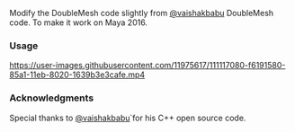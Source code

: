 Modify the DoubleMesh code slightly from  [@vaishakbabu]( https://github.com/vaishakbabu/DoubleMesh ) DoubleMesh code. To make it work on Maya 2016.

### Usage
https://user-images.githubusercontent.com/11975617/111117080-f6191580-85a1-11eb-8020-1639b3e3cafe.mp4

### Acknowledgments
Special thanks to [@vaishakbabu]( https://github.com/vaishakbabu/DoubleMesh )`for his C++ open source code.
